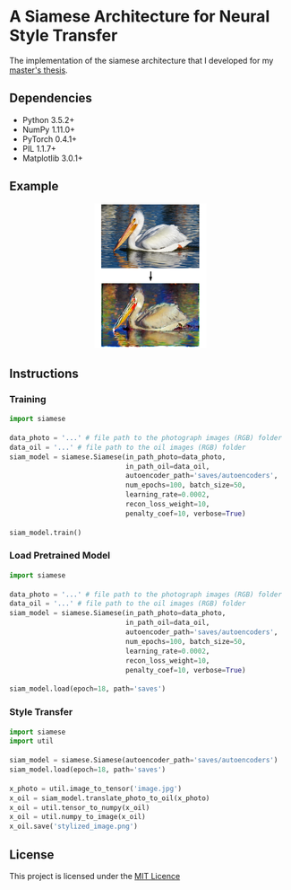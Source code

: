 # A Siamese Architecture for Neural Style Transfer
The implementation of the siamese architecture that I developed for my [master's thesis](https://matthias-wright.github.io/files/ma_thesis.pdf).

## Dependencies
* Python 3.5.2+
* NumPy 1.11.0+
* PyTorch 0.4.1+
* PIL 1.1.7+
* Matplotlib 3.0.1+

## Example

<p align="center">
  <img src="img/example.png" width="200px" title="Example">
</p>

## Instructions

### Training

```python
import siamese

data_photo = '...' # file path to the photograph images (RGB) folder
data_oil = '...' # file path to the oil images (RGB) folder
siam_model = siamese.Siamese(in_path_photo=data_photo,
                             in_path_oil=data_oil, 
                             autoencoder_path='saves/autoencoders', 
                             num_epochs=100, batch_size=50,
                             learning_rate=0.0002, 
                             recon_loss_weight=10, 
                             penalty_coef=10, verbose=True)
                          
siam_model.train()
```

### Load Pretrained Model

```python
import siamese

data_photo = '...' # file path to the photograph images (RGB) folder
data_oil = '...' # file path to the oil images (RGB) folder
siam_model = siamese.Siamese(in_path_photo=data_photo,
                             in_path_oil=data_oil, 
                             autoencoder_path='saves/autoencoders', 
                             num_epochs=100, batch_size=50,
                             learning_rate=0.0002, 
                             recon_loss_weight=10, 
                             penalty_coef=10, verbose=True)

siam_model.load(epoch=18, path='saves')                                 
```

### Style Transfer

```python
import siamese
import util

siam_model = siamese.Siamese(autoencoder_path='saves/autoencoders')
siam_model.load(epoch=18, path='saves')     

x_photo = util.image_to_tensor('image.jpg')
x_oil = siam_model.translate_photo_to_oil(x_photo)
x_oil = util.tensor_to_numpy(x_oil)
x_oil = util.numpy_to_image(x_oil)
x_oil.save('stylized_image.png')                                    
```

## License
This project is licensed under the [MIT Licence](https://choosealicense.com/licenses/mit/)
